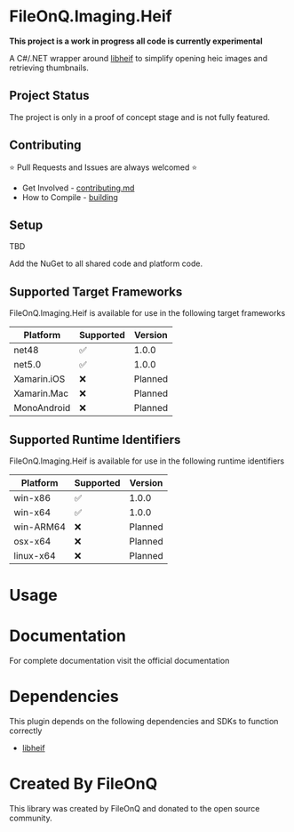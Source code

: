 # FileOnQ.Imaging.Heif
**This project is a work in progress all code is currently experimental**

A C#/.NET wrapper around [libheif](https://github.com/strukturag/libheif) to simplify opening heic images and retrieving thumbnails.

<!-- Add all badges here such as CI Build, wiki, etc. -->

## Project Status
The project is only in a proof of concept stage and is not fully featured.

## Contributing
⭐ Pull Requests and Issues are always welcomed ⭐
* Get Involved - [contributing.md](contributing.md)
* How to Compile - [building](building.md)

## Setup
TBD

<!-- Short description on how to setup and initialize. Such as NuGet Downloads -->
Add the NuGet to all shared code and platform code.

<!-- Update NuGet package link -->

## Supported Target Frameworks
FileOnQ.Imaging.Heif is available for use in the following target frameworks

| Platform         | Supported | Version                 |
|------------------|-----------|-------------------------|
| net48            | ✅        | 1.0.0                   |
| net5.0           | ✅        | 1.0.0                   |
| Xamarin.iOS      | ❌        | Planned                 |
| Xamarin.Mac      | ❌        | Planned                 |
| MonoAndroid      | ❌        | Planned                 |


## Supported Runtime Identifiers
FileOnQ.Imaging.Heif is available for use in the following runtime identifiers

| Platform         | Supported | Version                 |
|------------------|-----------|-------------------------|
| win-x86          | ✅        | 1.0.0                   |
| win-x64          | ✅        | 1.0.0                   |
| win-ARM64        | ❌        | Planned                 |
| osx-x64          | ❌        | Planned                 |
| linux-x64        | ❌        | Planned                 |

# Usage
<!-- Add usage and basic documentation for library -->

# Documentation
For complete documentation visit the official documentation

<!-- Add documentation link if applicable -->

# Dependencies
<!-- If there are any dependencies cite them and their locations -->
This plugin depends on the following dependencies and SDKs to function correctly
* [libheif](https://github.com/strukturag/libheif)

# Created By FileOnQ
This library was created by FileOnQ and donated to the open source community.